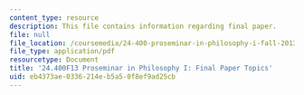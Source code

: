 ```yaml
---
content_type: resource
description: This file contains information regarding final paper.
file: null
file_location: /coursemedia/24-400-proseminar-in-philosophy-i-fall-2013/eb4373ae0336214eb5a50f8ef9ad25cb_MIT24_400F13_FinalPaper.pdf
file_type: application/pdf
resourcetype: Document
title: '24.400F13 Proseminar in Philosophy I: Final Paper Topics'
uid: eb4373ae-0336-214e-b5a5-0f8ef9ad25cb
---
```

